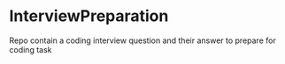 # InterviewPreparation
Repo contain a coding interview question and their answer to prepare for coding task
